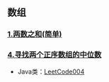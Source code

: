## 数组

### [1.两数之和(简单)](https://github.com/HelloSummer5/LeetCodeDemo/blob/master/src/com/leetcode/md/array/LeetCode001.md)


### [4.寻找两个正序数组的中位数](https://github.com/HelloSummer5/LeetCodeDemo/blob/master/src/com/leetcode/md/array/LeetCode004.md)
- Java类：[LeetCode004](https://github.com/HelloSummer5/LeetCodeDemo/blob/master/src/com/leetcode/array/LeetCode004.java "悬停显示")